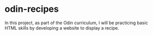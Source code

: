# odin-recipes

In this project, as part of the Odin curriculum, I will be practicing basic HTML skills by developing a website to display a recipe.